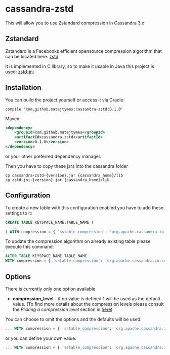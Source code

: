 # cassandra-zstd
This will allow you to use Zstandard compression in Cassandra 3.x

## Zstandard

Zstandard is a Facebooks efficient opensource compression algorithm that can be located here: [zstd](https://github.com/facebook/zstd)

It is implemented in C library, so to make it usable in Java this project is used: [zstd-jni](https://github.com/luben/zstd-jni)

## Installation

You can build the project yourself or access it via Gradle:

`compile 'com.github.matejtymes:cassandra-zstd:0.1.0'`

Maven:

```Xml
<dependency>
    <groupId>com.github.matejtymes</groupId>
    <artifactId>cassandra-zstd</artifactId>
    <version>0.1.0</version>
</dependency>
```

or your other preferred dependency manager.

Then you have to copy these jars into the cassandra folder

```{r, engine='bash'}
cp cassandra-zstd-{version}.jar {cassandra_home}/lib
cp zstd-jni-{version}.jar {cassandra_home}/lib
```

## Configuration

To create a new table with this configuration enabled you have to add these settings to it:
 
```Sql
CREATE TABLE KEYSPACE_NAME.TABLE_NAME (
  ...
) WITH compression = { 'sstable_compression': 'org.apache.cassandra.io.compress.ZstdCompressor', [options] }

```

To update the compression algorithm on already existing table please execute this command:

```Sql
ALTER TABLE KEYSPACE_NAME.TABLE_NAME 
WITH compression = { 'sstable_compression': 'org.apache.cassandra.io.compress.ZstdCompressor', [options] }
```

## Options

There is currently only one option available

- **compression_level** - if no value is defined 1 will be used as the default value. (To find more details about the compression levels please consult the *Picking a compression level* section in [here](https://code.facebook.com/posts/1658392934479273/smaller-and-faster-data-compression-with-zstandard/))
  
You can choose to omit the options and the defaults will be used:
```Sql
... WITH compression = { 'sstable_compression': 'org.apache.cassandra.io.compress.ZstdCompressor' }
```
or you can define your own value:
```Sql
... WITH compression = { 'sstable_compression': 'org.apache.cassandra.io.compress.ZstdCompressor',  'compression_level': '16'}
```
